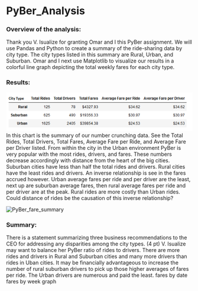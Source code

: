 # PyBer_Analysis

### Overview of the analysis:
Thank you V. Isualize for granting Omar and I this PyBer assignment. We will use Pandas and Python to create a summary of the ride-sharing data by city type. The city types listed in this summary are Rural, Urban, and Suburban. Omar and I next use Matplotlib to visualize our results in a colorful line graph depicting the total weekly fares for each city type. 

### Results:
![FaresbyCityType](FaresbyCityType.png)
In this chart is the summary of our number crunching data. See the Total Rides, Total Drivers, Total Fares, Average Fare per Ride, and Average Fare per Driver listed. From within the city in the Urban environment PyBer is very popular with the most rides, drivers, and fares. These numbers decrease accordingly with distance from the heart of the big cities. Suburban cities have less than half the total rides and drivers. Rural cities have the least rides and drivers. An inverse relationship is see in the fares accrued however. Urban average fares per ride and per driver are the least, next up are suburban average fares, then rural average fares per ride and per driver are at the peak. Rural rides are more costly than Urban rides. Could distance of rides be the causation of this inverse relationship? 


![PyBer_fare_summary](PyBer_fare_summary.png)
### Summary:

There is a statement summarizing three business recommendations to the CEO for addressing any disparities among the city types. (4 pt)
V. Isualize may want to balance her PyBer ratio of rides to drivers. There are more rides and drivers in Rural and Suburban cities and many more drivers than rides in Uban cities. It may be financially advantageous to increase the number of rural suburban drivers to pick up those higher averages of fares per ride. The Urban drivers are numerous and paid the least. 
fares by date
fares by week
graph

